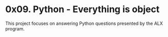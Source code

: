 # 0x09. Python - Everything is object

This project focuses on answering Python questions presented by the ALX program.